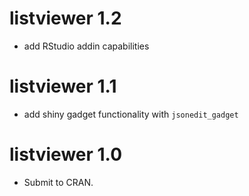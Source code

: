 # listviewer 1.2

* add RStudio addin capabilities

# listviewer 1.1

* add shiny gadget functionality with `jsonedit_gadget`

# listviewer 1.0

* Submit to CRAN.



